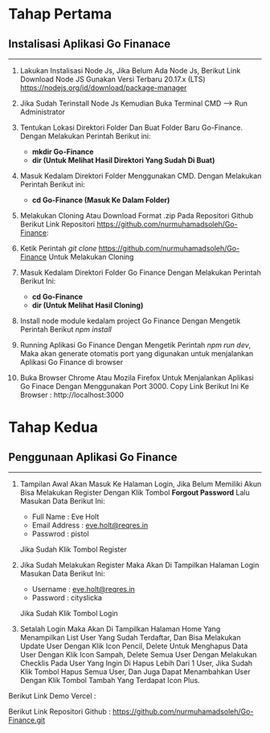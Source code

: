 # Tahap Pertama
## Instalisasi Aplikasi Go Finanace
---
1. Lakukan Instalisasi Node Js, Jika Belum Ada Node Js, Berikut Link Download Node JS Gunakan Versi Terbaru 20.17.x (LTS) https://nodejs.org/id/download/package-manager

2. Jika Sudah Terinstall Node Js Kemudian Buka Terminal CMD --> Run Administrator

3. Tentukan Lokasi Direktori Folder Dan Buat Folder Baru Go-Finance. Dengan Melakukan Perintah Berikut ini:
    
    - **mkdir Go-Finance**
    - **dir (Untuk Melihat Hasil Direktori Yang Sudah Di Buat)**

4. Masuk Kedalam Direktori Folder Menggunakan CMD. Dengan Melakukan Perintah Berikut ini:

    - **cd Go-Finance (Masuk Ke Dalam Folder)**

5. Melakukan Cloning Atau Download Format .zip Pada Repositori Github Berikut Link Repositori https://github.com/nurmuhamadsoleh/Go-Finance:

6. Ketik Perintah *git clone*
https://github.com/nurmuhamadsoleh/Go-Finance Untuk Melakukan Cloning
 
7. Masuk Kedalam Direktori Folder Go Finance Dengan Melakukan Perintah Berikut Ini:
    - **cd Go-Finance**
    - **dir (Untuk Melihat Hasil Cloning)**

8. Install node module kedalam project Go Finance Dengan Mengetik Perintah Berikut *npm install*

9. Running Aplikasi Go Finance Dengan Mengetik Perintah *npm run dev*, Maka akan generate otomatis port yang digunakan untuk menjalankan Aplikasi Go Finance di browser 

10. Buka Browser Chrome Atau Mozila Firefox Untuk Menjalankan Aplikasi Go Finace Dengan Menggunakan Port 3000.
Copy Link Berikut Ini Ke Browser : http://localhost:3000

# Tahap Kedua
## Penggunaan Aplikasi Go Finance
---

1. Tampilan Awal Akan Masuk Ke Halaman Login, Jika Belum Memiliki Akun Bisa Melakukan Register Dengan Klik Tombol **Forgout Password** Lalu Masukan Data Berikut Ini:
    - Full Name     : Eve Holt
    - Email Address : eve.holt@reqres.in
    - Passwrod      : pistol

    Jika Sudah Klik Tombol Register

2. Jika Sudah Melakukan Register Maka Akan Di Tampilkan Halaman Login Masukan Data Berikut Ini:
    - Username      : eve.holt@reqres.in
    - Password      : cityslicka

    Jika Sudah Klik Tombol Login

3. Setalah Login Maka Akan Di Tampilkan Halaman Home Yang Menampilkan List User Yang Sudah Terdaftar, Dan Bisa Melakukan Update User Dengan Klik Icon Pencil, Delete Untuk Menghapus Data User Dengan Klik Icon Sampah, Delete Semua User Dengan Melakukan Checklis Pada User Yang Ingin Di Hapus Lebih Dari 1 User, Jika Sudah Klik Tombol Hapus Semua User, Dan Juga Dapat Menambahkan User Dengan Klik Tombol Tambah Yang Terdapat Icon Plus.

Berikut Link Demo Vercel        :

Berikut Link Repositori Github  : https://github.com/nurmuhamadsoleh/Go-Finance.git
